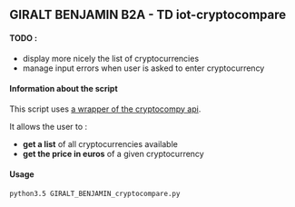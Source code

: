## GIRALT BENJAMIN B2A - TD iot-cryptocompare

#### TODO :		
  * display more nicely the list of cryptocurrencies
  * manage input errors when user is asked to enter cryptocurrency 
	
	
#### Information about the script
This script uses [a wrapper of the cryptocompy api](https://github.com/ttsteiger/cryptocompy).	

It allows the user to :
  * **get a list** of all cryptocurrencies available 
  * **get the price in euros** of a given cryptocurrency


#### Usage
```
python3.5 GIRALT_BENJAMIN_cryptocompare.py
```
